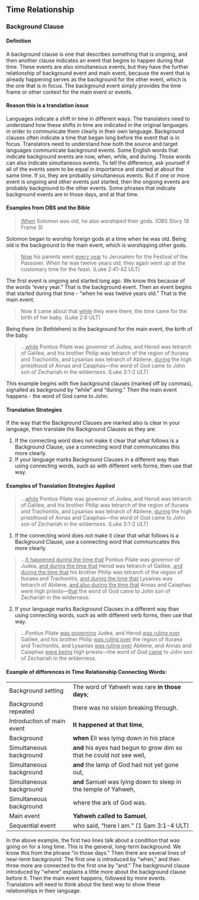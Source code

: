 ## Time Relationship

### Background Clause

#### Definition

A background clause is one that describes something that is ongoing, and then another clause indicates an event that begins to happen during that time. These events are also simultaneous events, but they have the further relationship of background event and main event, because the event that is already happening serves as the background for the other event, which is the one that is in focus. The background event simply provides the time frame or other context for the main event or events. 

#### Reason this is a translation issue

Languages indicate a shift in time in different ways. The translators need to understand how these shifts in time are indicated in the original languages in order to communicate them clearly in their own language. Background clauses often indicate a time that began long before the event that is in focus. Translators need to understand how both the source and target languages communicate background events. Some English words that indicate background events are now, when, while, and during. Those words can also indicate simultaneous events. To tell the difference, ask yourself if all of the events seem to be equal in importance and started at about the same time. If so, they are probably simultaneous events. But if one or more event is ongoing and other events just started, then the ongoing events are probably background to the other events. Some phrases that indicate background events are in those days, and at that time.

#### Examples from OBS and the Bible

> <u>When</u> Solomon was old, he also worshiped their gods. (OBS Story 18 Frame 3)

Solomon began to worship foreign gods at a time when he was old. Being old is the background to the main event, which is worshipping other gods. 

> <u>Now</u> his parents went <u>every year</u> to Jerusalem for the Festival of the Passover. When he was twelve years old, they again went up at the customary time for the feast.  (Luke 2:41-42 ULT)

The first event is ongoing and started long ago. We know this because of the words “every year.” That is the background event. Then an event begins that started during that time - “when he was twelve years old.” That is the main event. 

> Now it came about that <u>while</u> they were there, the time came for the birth of her baby. (Luke 2:6 ULT)

Being there (in Bethlehem) is the background for the main event, the birth of the baby.

> …<u>while</u> Pontius Pilate was governor of Judea, and Herod was tetrarch of Galilee, and his brother Philip was tetrarch of the region of Ituraea and Trachonitis, and Lysanias was tetrarch of Abilene, <u>during</u> the high priesthood of Annas and Caiaphas—the word of God came to John son of Zechariah in the wilderness. (Luke 3:1-2 ULT)

This example begins with five background clauses (marked off by commas), signalled as background by “while” and “during.” Then the main event happens - the word of God came to John.

#### Translation Strategies

If the way that the Background Clauses are marked also is clear in your language, then translate the Background Clauses as they are.

1. If the connecting word does not make it clear that what follows is a Background Clause, use a connecting word that communicates this more clearly.
2. If your language marks Background Clauses in a different way than using connecting words, such as with different verb forms, then use that way.

#### Examples of Translation Strategies Applied

> …<u>while</u> Pontius Pilate was governor of Judea, and Herod was tetrarch of Galilee, and his brother Philip was tetrarch of the region of Ituraea and Trachonitis, and Lysanias was tetrarch of Abilene, <u>during</u> the high priesthood of Annas and Caiaphas—the word of God came to John son of Zechariah in the wilderness. (Luke 3:1-2 ULT)

1. If the connecting word does not make it clear that what follows is a Background Clause, use a connecting word that communicates this more clearly.

> …<u>It happened during the time that</u> Pontius Pilate was governor of Judea, <u>and during the time that</u> Herod was tetrarch of Galilee, <u>and during the time that</u> his brother Philip was tetrarch of the region of Ituraea and Trachonitis, <u>and during the time that</u> Lysanias was tetrarch of Abilene, <u>and also during the time that</u> Annas and Caiaphas were high priests—<u>that</u> the word of God came to John son of Zechariah in the wilderness. 

2. If your language marks Background Clauses in a different way than using connecting words, such as with different verb forms, then use that way.

> …Pontius Pilate <u>was governing</u> Judea, and Herod <u>was ruling over</u> Galilee, and his brother Philip <u>was ruling over</u> the region of Ituraea and Trachonitis, and Lysanias <u>was ruling over</u> Abilene, and Annas and Caiaphas <u>were being</u> high priests—the word of God <u>came</u> to John son of Zechariah in the wilderness. 

#### Example of differences in Time Relationship Connecting Words:

|                          |                                              |
| ------------------------ | -------------------------------------------- |
|Background setting        |The word of Yahweh was rare **in those days**;|
|Background repeated	   |   there was no vision breaking through.      | 
|Introduction of main event|**It happened at that time**,  |
|Background		           |**when** Eli was lying down in his place  |
|Simultaneous background   |**and** his eyes had begun to grow dim so that he could not see well,|
|Simultaneous background   |**and** the lamp of God had not yet gone out,  |
|Simultaneous background   |**and** Samuel was lying down to sleep in the temple of Yahweh,|
|  Simultaneous background |     where the ark of God was.  |
|Main event		           |**Yahweh called to Samuel**,  |
|Sequential event		   |who said, “here I am." (1 Sam 3:1-4 ULT) |

In the above example, the first two lines talk about a condition that was going on for a long time. This is the general, long-term background. We know this from the phrase "in those days." Then there are several lines of near-term background. The first one is introduced by "when," and then three more are connected to the first one by "and." The background clause introduced by "where" explains a little more about the background clause before it. Then the main event happens, followed by more events. Translators will need to think about the best way to show these relationships in their language. 
